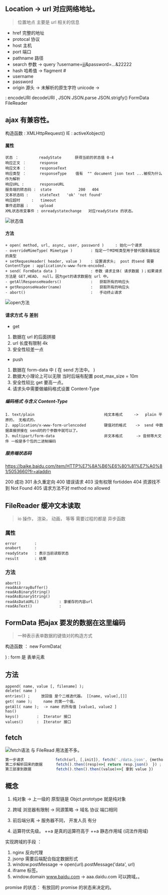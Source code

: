 

## Location   -> url 对应网络地址。
> 位置地点 主要是 url 相关的信息

- href        完整的地址
- protocal    协议
- host        主机  
- port        端口  
- pathname    路径
- search      参数 -> query       ?username=jjj&password=...&22222
- hash        哈希值 ->  flagment #  
- username
- password
- origin      源头 -> 未解析的原生字符 unicode ->   




:  encodeURI  decodeURI , JSON JSON.parse  JSON.strigfy()  FormData FileReader
## ajax   有兼容性。 
构造函数   :  XMLHttpRequest()
IE       :   activeXobject()

#### 属性
```
状态 ：         readyState      获得当前的状态值 0-4
响应正文 ：      response
响应文本 ：      responseText
响应类型 ：      responseType    值有  "" document json text ...被视为什么作为解析
响应URL :       responseURL     
服务端的转态码 :  state            200   404  
文本状态码 :     stateText   'ok' 'not found'
响应超时     :   timeout 
事件追踪器 :     upload  
XML状态改变事件 : onreadystatechange   对应readyState 的状态。 
```
![状态值](https://developer.mozilla.org/zh-CN/docs/Web/API/XMLHttpRequest/readyState)
#### 方法
```
+ open( method, url, async, user, password )     : 始化一个请求
- overrideMimeType( Mimetype )        : 指定一个MIME类型用于替代服务器指定的类型
+ setRequesHeader( header, value )    : 设置请求头;  post 的send 需要 ContentType : application/x-www-form-encoded. 
+ send( FormData data )               : 参数 请求主体( 请求数据 )；如果请求方法是 GET,HEAD， null。因为get的请求数据在 url 中。 
- getAllResponseHeaders()             :   获取所有的响应头
+ getResponseHeader(name)             :   获取所有的响应头
- abort()                             :   手动终止请求

```
![open方法](https://developer.mozilla.org/zh-CN/docs/Web/API/XMLHttpRequest/open)
#### 请求方式 与 差别

- get 

1. 数据在 url 的后面拼接
2. url 长度有限制 4k
3. 安全性较差一点

- push 

1. 数据在 form-data 中 ( 在 send 方法中。  )
2. 数据大小理论上可以无限  当时后端有配置 post_max_size = 10m
3. 安全性较比 get 要高一点。 
4. 请求头中需要做编码格式设置  Content-Type

##### 编码格式 与含义 Content-Type
```
1. text/plain                               纯文本格式     ->   plain 平原的， 无格式的。 
2. application/x-www-form-urlencoded        键值对的格式    ->  send 中数据直接拼接在 send的的个参数中就可以了。 
3. multipart/form-data                      非文本格式      -> 音频等大文件 一般是多个包的二进制编码
```

##### 服务端状态码
https://baike.baidu.com/item/HTTP%E7%8A%B6%E6%80%81%E7%A0%81/5053660?fr=aladdin

200 成功
301 永久重定向
400 错误请求
403 没有权限    fortidden
404 资源找不到  Not Found
405 请求方法不对 method no allowed 





## FileReader  缓冲文本读取
> io 操作， 渲染， 动画， 等等 需要过程的都是 异步函数
### 属性

```
error        : 
onabort      : 
readyState   : 表示当前读取状态
result       : 结果
```

### 方法
```
abort()                      
readAsArrayBuffer()       
readAsBinaryString()        
readAsBinaryString()    
readAsDataURL()         : 拿缓存的内容url
readAsText()            : 
```


## FormData  把ajax  要发的数据在这里编码
> 一种表示表单数据的键值对的构造方式

构造函数 ： 
    new FormData( <form> )  : form 是 <form> 表单元素


## 方法
```
append( name, value [, filename] );
delete( name )
entries() ;     放回值 是个二维迭代器。 [[name, value],[]]
get( name );     name 的第一个值。 
getAll( name );  -> name 的所有值 [value1, value2 ]
has()  
keys()        :  Iterator 接口
values()      :  Iterator 接口
```

## fetch 
![fetch语法](https://developer.mozilla.org/zh-CN/docs/Web/API/WindowOrWorkerGlobalScope/fetch)
与 FileRead 用法差不多。 
```js
第一步请求              fetch(url, [,init]), fetch('./data.json', {method, headers, body, mode,...   })
第二步解析回来的数据      fetch().then((resp)=>{ return resp.json()  }) ; => return 的是 promise 对象
第三部拿到数据           fetch().then().then((value)=>{ 拿到 value })     
```

## 概念

1. 纯对象 -> 上一级的 原型链是 Objct.prototype 就是纯对象
2. 跨域 浏览器有限制 -> 同源策略 -> 域名 协议 端口相同
3. 前后端分离 -> 服务器不同， 开发人员 有分

4. 运算符优先级。 ++a 是真的运算符高于 ++a
静态作用域 (词法作用域)


实现跨域的手段 ： 
1. nginx 反向代理
2. jsonp 需要后端配合指定数据形式
3. window.postMessage  -> open(url).postMessage('data', url)
4. iframe 标签。 
5. window.domain  www.baidu.com  ->  aaa.daidu.com 可以跨域。。




promise 的状态： 有放回的 promise 的状态来决定的。